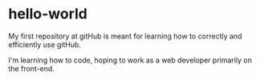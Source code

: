 # hello-world
My first repository at gitHub is meant for learning how to correctly and efficiently use gitHub.

I'm learning how to code, hoping to work as a web developer primarily on the front-end.
